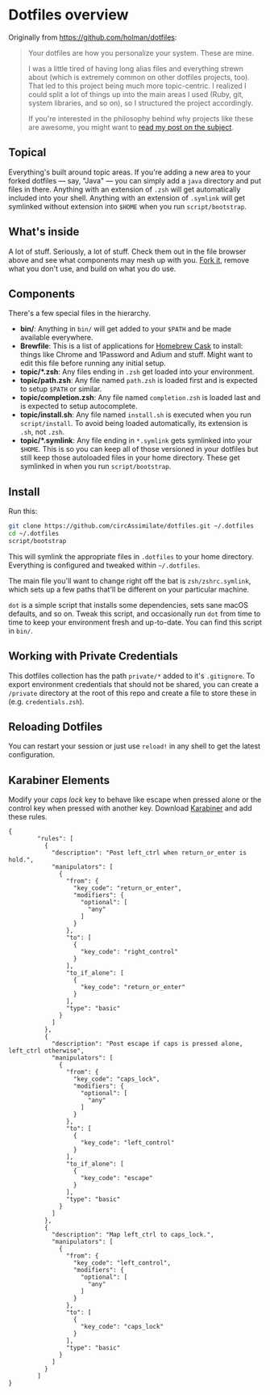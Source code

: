# Dotfiles overview

Originally from https://github.com/holman/dotfiles:

>Your dotfiles are how you personalize your system. These are mine.
>
>I was a little tired of having long alias files and everything strewn about
(which is extremely common on other dotfiles projects, too). That led to this
project being much more topic-centric. I realized I could split a lot of things
up into the main areas I used (Ruby, git, system libraries, and so on), so I
structured the project accordingly.
>
>If you're interested in the philosophy behind why projects like these are
awesome, you might want to [read my post on the
subject](http://zachholman.com/2010/08/dotfiles-are-meant-to-be-forked/).

## Topical

Everything's built around topic areas. If you're adding a new area to your
forked dotfiles — say, "Java" — you can simply add a `java` directory and put
files in there. Anything with an extension of `.zsh` will get automatically
included into your shell. Anything with an extension of `.symlink` will get
symlinked without extension into `$HOME` when you run `script/bootstrap`.

## What's inside

A lot of stuff. Seriously, a lot of stuff. Check them out in the file browser
above and see what components may mesh up with you.
[Fork it](https://github.com/circAssimilate/dotfiles/fork), remove what you don't
use, and build on what you do use.

## Components

There's a few special files in the hierarchy.

- **bin/**: Anything in `bin/` will get added to your `$PATH` and be made
  available everywhere.
- **Brewfile**: This is a list of applications for [Homebrew Cask](http://caskroom.io) to install: things like Chrome and 1Password and Adium and stuff. Might want to edit this file before running any initial setup.
- **topic/\*.zsh**: Any files ending in `.zsh` get loaded into your
  environment.
- **topic/path.zsh**: Any file named `path.zsh` is loaded first and is
  expected to setup `$PATH` or similar.
- **topic/completion.zsh**: Any file named `completion.zsh` is loaded
  last and is expected to setup autocomplete.
- **topic/install.sh**: Any file named `install.sh` is executed when you run `script/install`. To avoid being loaded automatically, its extension is `.sh`, not `.zsh`.
- **topic/\*.symlink**: Any file ending in `*.symlink` gets symlinked into
  your `$HOME`. This is so you can keep all of those versioned in your dotfiles
  but still keep those autoloaded files in your home directory. These get
  symlinked in when you run `script/bootstrap`.

## Install

Run this:

```sh
git clone https://github.com/circAssimilate/dotfiles.git ~/.dotfiles
cd ~/.dotfiles
script/bootstrap
```

This will symlink the appropriate files in `.dotfiles` to your home directory.
Everything is configured and tweaked within `~/.dotfiles`.

The main file you'll want to change right off the bat is `zsh/zshrc.symlink`,
which sets up a few paths that'll be different on your particular machine.

`dot` is a simple script that installs some dependencies, sets sane macOS
defaults, and so on. Tweak this script, and occasionally run `dot` from
time to time to keep your environment fresh and up-to-date. You can find
this script in `bin/`.

## Working with Private Credentials

This dotfiles collection has the path `private/*` added to it's `.gitignore`.
To export environment credentials that should not be shared, you can
create a `/private` directory at the root of this repo and create a file
to store these in (e.g. `credentials.zsh`).

## Reloading Dotfiles

You can restart your session or just use `reload!` in any shell to get the latest configuration.

## Karabiner Elements

Modify your _caps lock_ key to behave like escape when pressed alone or the control key when pressed with another key. Download [Karabiner](https://karabiner-elements.pqrs.org/) and add these rules.

```
{
        "rules": [
          {
            "description": "Post left_ctrl when return_or_enter is hold.",
            "manipulators": [
              {
                "from": {
                  "key_code": "return_or_enter",
                  "modifiers": {
                    "optional": [
                      "any"
                    ]
                  }
                },
                "to": [
                  {
                    "key_code": "right_control"
                  }
                ],
                "to_if_alone": [
                  {
                    "key_code": "return_or_enter"
                  }
                ],
                "type": "basic"
              }
            ]
          },
          {
            "description": "Post escape if caps is pressed alone, left_ctrl otherwise",
            "manipulators": [
              {
                "from": {
                  "key_code": "caps_lock",
                  "modifiers": {
                    "optional": [
                      "any"
                    ]
                  }
                },
                "to": [
                  {
                    "key_code": "left_control"
                  }
                ],
                "to_if_alone": [
                  {
                    "key_code": "escape"
                  }
                ],
                "type": "basic"
              }
            ]
          },
          {
            "description": "Map left_ctrl to caps_lock.",
            "manipulators": [
              {
                "from": {
                  "key_code": "left_control",
                  "modifiers": {
                    "optional": [
                      "any"
                    ]
                  }
                },
                "to": [
                  {
                    "key_code": "caps_lock"
                  }
                ],
                "type": "basic"
              }
            ]
          }
        ]
}
```
